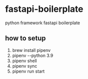 # fastapi-boilerplate
python framework fastapi boilerplate


## how to setup
1. brew install pipenv
2. pipenv --python 3.9
3. pipenv shell
4. pipenv sync 
5. pipenv run start